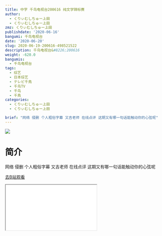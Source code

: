 ```yaml
---
title: 中字 千鸟电视台200616 纯文学锦标赛
author:
  - くりぃむしちゅー上田
  - くりぃむしちゅー上田
zmz: くりぃむしちゅー上田
publishdate: '2020-06-16'
bangumi: 千鸟电视台
date: '2020-06-20'
slug: 2020-06-19-200616-498521522
description: 千鸟电视台&#8226;200616
weight: -620.0
bangumis:
  - 千鸟电视台
tags:
  - 综艺
  - 日本综艺
  - テレビ千鳥
  - 千鸟TV
  - 千鸟
  - 千鳥
categories:
  - くりぃむしちゅー上田
  - くりぃむしちゅー上田

brief: "网络 侵删 个人粗俗字幕 又吉老师 在线点评 这期又有哪一句话能触动你的心弦呢"
---
```

![](https://raw.githubusercontent.com/tcgriffith/owaraisite/master/static/tmpimg/7e4d04f3b0317dc7ae7ed22a5a55bd30f10cde5a.jpg.480.jpg)
# 简介  
网络
侵删 个人粗俗字幕
又吉老师 在线点评
这期又有哪一句话能触动你的心弦呢  

[去B站观看](https://www.bilibili.com/video/av498521522/)
<div class ="resp-container"><iframe class="testiframe" src="//player.bilibili.com/player.html?aid=498521522"", scrolling="no", allowfullscreen="true" > </iframe></div> 
